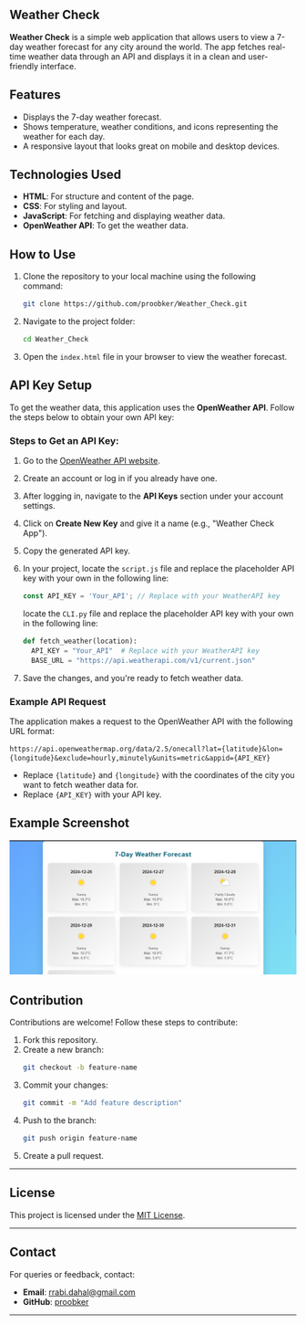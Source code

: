 ## Weather Check

**Weather Check** is a simple web application that allows users to view a 7-day weather forecast for any city around the world. The app fetches real-time weather data through an API and displays it in a clean and user-friendly interface.
## Features

- Displays the 7-day weather forecast.
- Shows temperature, weather conditions, and icons representing the weather for each day.
- A responsive layout that looks great on mobile and desktop devices.

## Technologies Used

- **HTML**: For structure and content of the page.
- **CSS**: For styling and layout.
- **JavaScript**: For fetching and displaying weather data.
- **OpenWeather API**: To get the weather data.

## How to Use

1. Clone the repository to your local machine using the following command:

   ```bash
   git clone https://github.com/proobker/Weather_Check.git
   ```

2. Navigate to the project folder:

   ```bash
   cd Weather_Check
   ```

3. Open the `index.html` file in your browser to view the weather forecast.

## API Key Setup

To get the weather data, this application uses the **OpenWeather API**. Follow the steps below to obtain your own API key:

### Steps to Get an API Key:

1. Go to the [OpenWeather API website](https://openweathermap.org/api).

2. Create an account or log in if you already have one.

3. After logging in, navigate to the **API Keys** section under your account settings.

4. Click on **Create New Key** and give it a name (e.g., "Weather Check App").

5. Copy the generated API key.

6. In your project, locate the `script.js` file and replace the placeholder API key with your own in the following line:

   ```javascript
   const API_KEY = 'Your_API'; // Replace with your WeatherAPI key
   ```
   locate the `CLI.py` file and replace the placeholder API key with your own in the following line:
     ```python
     def fetch_weather(location):
       API_KEY = "Your_API"  # Replace with your WeatherAPI key
       BASE_URL = "https://api.weatherapi.com/v1/current.json"
     ```
7. Save the changes, and you're ready to fetch weather data.

### Example API Request

The application makes a request to the OpenWeather API with the following URL format:

```text
https://api.openweathermap.org/data/2.5/onecall?lat={latitude}&lon={longitude}&exclude=hourly,minutely&units=metric&appid={API_KEY}
```

- Replace `{latitude}` and `{longitude}` with the coordinates of the city you want to fetch weather data for.
- Replace `{API_KEY}` with your API key.

## Example Screenshot

![Weather Check Screenshot](screenshot.png)

## Contribution

Contributions are welcome! Follow these steps to contribute:

1. Fork this repository.
2. Create a new branch:
   ```bash
   git checkout -b feature-name
   ```
3. Commit your changes:
   ```bash
   git commit -m "Add feature description"
   ```
4. Push to the branch:
   ```bash
   git push origin feature-name
   ```
5. Create a pull request.

---

## License

This project is licensed under the [MIT License](LICENSE).

---

## Contact

For queries or feedback, contact:
- **Email**: rrabi.dahal@gmail.com
- **GitHub**: [proobker](https://github.com/proobker)

---
